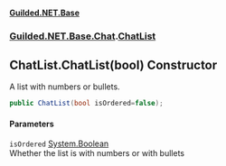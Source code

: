 #### [Guilded.NET.Base](Guilded_NET_Base.md 'Guilded.NET.Base')
### [Guilded.NET.Base.Chat](Guilded_NET_Base.md#Guilded_NET_Base_Chat 'Guilded.NET.Base.Chat').[ChatList](ChatList.md 'Guilded.NET.Base.Chat.ChatList')
## ChatList.ChatList(bool) Constructor
A list with numbers or bullets.  
```csharp
public ChatList(bool isOrdered=false);
```
#### Parameters
<a name='Guilded_NET_Base_Chat_ChatList_ChatList(bool)_isOrdered'></a>
`isOrdered` [System.Boolean](https://docs.microsoft.com/en-us/dotnet/api/System.Boolean 'System.Boolean')  
Whether the list is with numbers or with bullets
  
